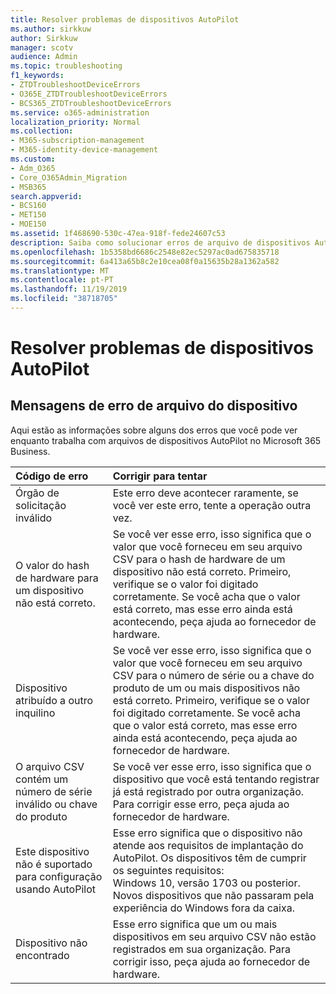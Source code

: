 ```yaml
---
title: Resolver problemas de dispositivos AutoPilot
ms.author: sirkkuw
author: Sirkkuw
manager: scotv
audience: Admin
ms.topic: troubleshooting
f1_keywords:
- ZTDTroubleshootDeviceErrors
- O365E_ZTDTroubleshootDeviceErrors
- BCS365_ZTDTroubleshootDeviceErrors
ms.service: o365-administration
localization_priority: Normal
ms.collection:
- M365-subscription-management
- M365-identity-device-management
ms.custom:
- Adm_O365
- Core_O365Admin_Migration
- MSB365
search.appverid:
- BCS160
- MET150
- MOE150
ms.assetid: 1f468690-530c-47ea-918f-fede24607c53
description: Saiba como solucionar erros de arquivo de dispositivos AutoPilot.
ms.openlocfilehash: 1b5358bd6686c2548e82ec5297ac0ad675835718
ms.sourcegitcommit: 6a413a65b8c2e10cea08f0a15635b28a1362a582
ms.translationtype: MT
ms.contentlocale: pt-PT
ms.lasthandoff: 11/19/2019
ms.locfileid: "38718705"
---
```

# <a name="troubleshoot-autopilot-device-errors"></a>Resolver problemas de dispositivos AutoPilot

## <a name="device-file-error-messages"></a>Mensagens de erro de arquivo do dispositivo

Aqui estão as informações sobre alguns dos erros que você pode ver enquanto trabalha com arquivos de dispositivos AutoPilot no Microsoft 365 Business. 
  
|**Código de erro**|**Corrigir para tentar**|
|:-----|:-----|
|Órgão de solicitação inválido  <br/> |Este erro deve acontecer raramente, se você ver este erro, tente a operação outra vez.  <br/> |
|O valor do hash de hardware para um dispositivo não está correto.  <br/> |Se você ver esse erro, isso significa que o valor que você forneceu em seu arquivo CSV para o hash de hardware de um dispositivo não está correto. Primeiro, verifique se o valor foi digitado corretamente. Se você acha que o valor está correto, mas esse erro ainda está acontecendo, peça ajuda ao fornecedor de hardware.  <br/> |
|Dispositivo atribuído a outro inquilino  <br/> |Se você ver esse erro, isso significa que o valor que você forneceu em seu arquivo CSV para o número de série ou a chave do produto de um ou mais dispositivos não está correto. Primeiro, verifique se o valor foi digitado corretamente. Se você acha que o valor está correto, mas esse erro ainda está acontecendo, peça ajuda ao fornecedor de hardware.  <br/> |
|O arquivo CSV contém um número de série inválido ou chave do produto  <br/> |Se você ver esse erro, isso significa que o dispositivo que você está tentando registrar já está registrado por outra organização. Para corrigir esse erro, peça ajuda ao fornecedor de hardware.  <br/> |
|Este dispositivo não é suportado para configuração usando AutoPilot  <br/> | Esse erro significa que o dispositivo não atende aos requisitos de implantação do AutoPilot. Os dispositivos têm de cumprir os seguintes requisitos:  <br/>  Windows 10, versão 1703 ou posterior.  <br/>  Novos dispositivos que não passaram pela experiência do Windows fora da caixa.  <br/> |
|Dispositivo não encontrado  <br/> |Esse erro significa que um ou mais dispositivos em seu arquivo CSV não estão registrados em sua organização. Para corrigir isso, peça ajuda ao fornecedor de hardware.  <br/> |
